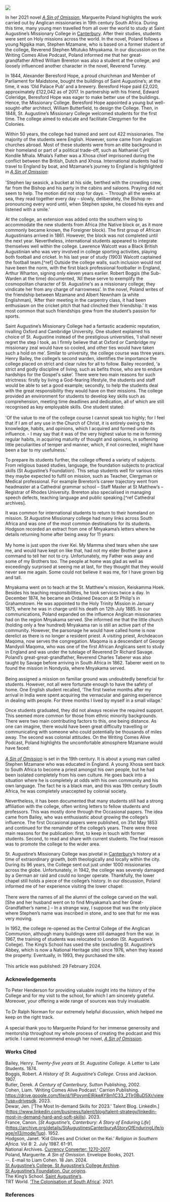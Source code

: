 <a href="https://www.kent-maps.online"><img src="https://www.kent-maps.online/juncture/ve-button.png"></a>

<param ve-config 
       title="A Sin of Omission by Marguerite Poland"
       author="Liam Cohen"
       banner="xxx" 
       layout="vertical">
       
In her 2021 novel _[A Sin of Omission]( https://www.envelopebooks.co.uk/a-sin-of-omission)_, Marguerite Poland highlights the work carried out by Anglican missionaries in 19th century South Africa. During this time, many young men travelled from all over the world to study at Saint Augustine’s Missionary College in [Canterbury](/19c/19c-canterbury). After their studies, students were sent on Holy missions across the world. In the novel, Poland follows a young Ngqika man, Stephen Mzamane, who is based on a former student of the college, Reverend Stephen Mtutuko Mnyakama. In our discussion on the Writing Comes Alive Podcast, Poland informed me that her great-grandfather Alfred William Brereton was also a student at the college, and loosely influenced another character in the novel, Reverend Turvey. 
<param ve-image url="https://stor.artstor.org/stor/4cd4b6d3-4f35-4412-9634-7b08e7f93583" label="Louis Laurent Razé’s 1848 view of the quadrangle by kind permission of Peter Henderson">

In 1844, Alexander Beresford Hope, a proud churchman and Member of Parliament for Maidstone, bought the buildings of Saint Augustine’s; at the time, it was ‘Old Palace Pub’ and a brewery.   Beresford Hope paid £2,020, approximately £122,042 as of 2017.  In partnership with his friend, Edward Coleridge, Beresford Hope was eager to make better use of the buildings. Hence, the Missionary College. Beresford Hope appointed a young but well-sought-after architect, William Butterfield, to design the College. Then, in 1848, St. Augustine’s Missionary College welcomed students for the first time. The college aimed to educate and facilitate Clergymen for the Colonies. 
<param ve-image url="https://stor.artstor.org/stor/d3503019-fb04-4277-b4e6-f0d8df49d802" label="The College gate">
<param ve-image url="https://upload.wikimedia.org/wikipedia/commons/8/83/Alexander_Beresford_Hope.jpg" label="Alexander Beresford Hope, London Stereoscopic & Photographic Company, Public domain, via Wikimedia Commons">

Within 50 years, the college had trained and sent out 422 missionaries. The majority of the students were English. However, some came from Anglican churches abroad. Most of these students were from an élite background in their homeland or part of a political trade-off, such as Nathaniel Cyril Kondile Mhala. Mhala’s Father was a Xhosa chief imprisoned during the conflict between the British, Dutch and Xhosa.  International students had to travel to England by boat, and Mzamane’s journey to England is highlighted in [_A Sin of Omission_](https://www.envelopebooks.co.uk/a-sin-of-omission):
<br><br>
'Stephen lay seasick, a bucket at his side, berthed with the crowding crew, far from the Bishop and his party in the cabins and saloons. Praying did not seem to help. The motion did not stop for days. - Through all the weeks at sea, they read together every day – slowly, deliberately, the Bishop re-pronouncing every word until, when Stephen spoke, he closed his eyes and listened with a smile.' 
<param ve-image url="https://upload.wikimedia.org/wikipedia/commons/3/3f/Henry_Scott_Tuke_-_The_Missionary_Boat.jpg" label="The Missionary Boat, Henry Scott Tuke, Public domain, via Wikimedia Commons">

At the college, an extension was added onto the southern wing to accommodate the new students from Africa (the Native block or, as it more commonly became known, the Foreigner block). The first group of African Augustinians arrived in 1861. However, the block was not completed until the next year.  Nevertheless, international students appeared to integrate themselves well within the college. Lawrence Walcott was a Black British Augustinian who was very involved in college sporting activities, playing both football and cricket. In his last year of study (1903) Walcott captained the football team.[^ref] Outside the college walls, such inclusion would not have been the norm, with the first black professional footballer in England, Arthur Wharton, signing only eleven years earlier.   Robert Boggis (the Sub-Warden at the time) documented, ‘All these serve to exemplify the cosmopolitan character of St. Augustine's as a missionary college; they vindicate her from any charge of narrowness’.  In the novel, Poland writes of the friendship between Mzamane and Albert Newnham (a white Englishman), ‘After their meeting in the carpentry class, it had been enthusiasm on the cricket pitch that had clinched their friendship.’  It was most common that such friendships grew from the student’s passion for sports.
<param ve-image url="https://upload.wikimedia.org/wikipedia/commons/c/cb/Tradescant_house_in_The_King%27s_School%2C_Canterbury.jpg" label="Tradescant House in the King's School, Sdnegel, CC BY-SA 4.0 via Wikimedia Commons">

Saint Augustine’s Missionary College had a fantastic academic reputation, rivalling Oxford and Cambridge University. One student explained his choice of St. Augustine instead of the prestigious universities, ‘I shall never regret the step I took, as I firmly believe that at Oxford or Cambridge my missionary zeal would have so cooled, and other ties would have taken such a hold on me’.   Similar to university, the college course was three years. Henry Bailey, the college’s second warden, identifies the importance the college placed on strict and clear rules for all to follow.  Bailey recorded, ‘a strict and godly discipline of living, such as befits those, who are to endure hardships for the Gospel's sake’.  There were two main reasons for such strictness: firstly by living a God-fearing lifestyle, the students and staff would be able to set a good example; secondly, to help the students deal with the great responsibility they would have on their missions. The college provided an environment for students to develop key skills such as comprehension, meeting time deadlines and dedication, all of which are still recognised as key employable skills. One student stated:
<br><br>
'Of the value to me of the college course I cannot speak too highly; for I feel that if I am of any use in the Church of Christ, it is entirely owing to the knowledge, habits, and opinions, which I acquired and formed under its influence. -   I may say that it was of the very highest value to me in forming regular habits, in acquiring maturity of thought and opinions, in softening little peculiarities of temper and manner, which, if not corrected, might have been a bar to my usefulness.’  
<param ve-image url="https://stor.artstor.org/stor/fcfa1100-99e8-46d5-a8f9-4be99acd1050" label="The portrait in the Refectory of Henry Bailey by Sydney Hodges, 1878 by kind permission of Peter Henderson">

To prepare its students further, the college offered a variety of subjects. From religious based studies, language, the foundation subjects to practical skills  (St Augustine’s Foundation). This setup students well for various roles they maybe expected to fulfil on mission, such as Teacher, Clergyman or Medical professional. For example Brereton’s career trajectory went from headmaster at a Cathedral grammar school – Staff Master at St Matthew’s – Registrar of Rhodes University. Brereton also specialised in managing speech defects, teaching language and public speaking.[^ref Cathedral archives].

It was common for international students to return to their homeland on mission. St Augustine Missionary college had many links across South Africa and was one of the most common destinations for its students. Hodgson recorded an extract from one of Mnyakama’s letters where he details returning home after being away for 11 years:
<br><br>
My home is just upon the river Kei. My Mamma shed tears when she saw me, and would have kept on like that, had not my elder Brother gave a command to tell her not to cry. Unfortunately, my Father was away and some of my Brothers too. The people at home was glad as well as exceedingly surprised at seeing me at last, for they thought that they would never see me again. Some could not believe it was me, for I have grown big and tall.  
<param ve-image url="https://upload.wikimedia.org/wikipedia/commons/thumb/6/69/View_of_the_River_Kei_and_Fingoeland_-_Cape_Colony_-1877.jpg/799px-View_of_the_River_Kei_and_Fingoeland_-_Cape_Colony_-1877.jpg" label="View of the River Kei and Fingoeland - Cape Colony, 1877, J.R.B., Public domain, via Wikimedia Commons">

Mnyakama went on to teach at the St. Matthew's mission, Keiskamma Hoek. Besides his teaching responsibilities, he took services twice a day.  In December 1874, he became an Ordained Deacon at St Philip's in Grahamstown. He was appointed to the Holy Trinity Mission in January 1875, where he was in charge until his death on 12th July 1885.  In our communications, Poland expanded on the influence Anglican missionaries had on the region Mnyakama served. She informed me that the little church (holding only a few hundred)  Mnyakama ran is still an active part of the community. However, the parsonage he would have called home is now derelict as there is no longer a resident priest. A visiting priest, Archdeacon Maqoma, now serves the congregation. Maqoma is a descendant of George Mandyoli Maqoma, who was one of the first African Anglicans sent to study in England and was under the tutelage of Reverend Dr Richard Savage. Poland’s  great-great-grandfather, Reverend Charles Taberer was also taught by Savage before arriving in South Africa in 1862. Taberer went on to found the mission in Nondyola, where Mnyakama served.
<br><br>
Being assigned a mission on familiar ground was undoubtedly beneficial for students. However, not all were fortunate enough to have the safety of home. One English student recalled, ‘The first twelve months after my arrival in India were spent acquiring the vernacular and gaining experience in dealing with people. For three months I lived by myself in a small village.’  
<param ve-image url="https://upload.wikimedia.org/wikipedia/commons/2/2f/St_Matthews_Mission%2C_Keiskammahoek%2C_Eastern_Cape_%289261481840%29.jpg" label="St Matthew's Mission, Keiskamma Hoek, South African Tourism from South Africa, CC BY 2.0 via Wikimedia Commons">

Once students graduated, they did not always receive the required support. This seemed more common for those from ethnic minority backgrounds. There were two main contributing factors to this, one being distance. As one can imagine, there would have been great difficulty travelling or communicating with someone who could potentially be thousands of miles away. The second was colonial attitudes. On the Writing Comes Alive Podcast, Poland highlights the uncomfortable atmosphere Mzamane would have faced:
<br><br>
[_A Sin of Omission_]( https://www.envelopebooks.co.uk/a-sin-of-omission) is set in the 19th century. It is about a young man called Stephen Mzamane who was educated in England. A young Xhosa sent back to South Africa to become a priest amongst his own people, but he had been isolated completely from his own culture. He goes back into a situation where he is completely at odds with his own community and his own language. The fact he is a black man, and this was 19th century South Africa, he was completely unaccepted by colonial society. 
<param ve-image url="https://upload.wikimedia.org/wikipedia/commons/0/0b/Xhosa_hut.jpg" label="Xhosa hut, Banzi april, CC BY-SA 4.0, via Wikimedia Commons">

Nevertheless, it has been documented that many students still had a strong affiliation with the college, often writing letters to fellow students and professors. This was mostly done through the Occasional papers. The idea came from Bailey, who was enthusiastic about growing the college’s influence. The first Occasional papers were published, on 31st May 1853 and continued for the remainder of the college’s years. There were three main reasons for the publication: first, to keep in touch with former students. Second, to read and share with current students. The final reason was to promote the college to the wider area.  
<param ve-image url="https://stor.artstor.org/stor/6dbab552-24f7-4374-94c8-3bfeb96b1587" label="St Augustine's College">

St. Augustine’s Missionary College was pivotal in [Canterbury](/19c/19c-canterbury)’s history at a time of extraordinary growth, both theologically and locally within the city. During its 96 years, the College sent out just under 1000 missionaries across the globe. Unfortunately, in 1942, the college was severely damaged by a German air raid and could no longer operate.  Thankfully, the lower chapel still holds a piece of the college’s history. In our discussion, Poland informed me of her experience visiting the lower chapel:
<br><br>
There were the names of all the alumni of the college carved on the wall. [She and her husband went on to find Mnyakama’s and her Great-Grandfather’s name.] – In a strange way, I suppose that was the only place where Stephen’s name was inscribed in stone, and to see that for me was very moving. 
<param ve-image url="https://stor.artstor.org/stor/770b9bfa-b8c3-438f-900f-ec47836f9583" label="St Augustine's College">

In 1952, the college re-opened as the Central College of the Anglican Communion, although many buildings were still damaged from the war. In 1967, the training of students was relocated to London (St. Augustine’s College). The King’s School has used the site (excluding St. Augustine’s Abbey, which is now a National Heritage site) since 1976, when they leased the property. Eventually, in 1993, they purchased the site. 
<br><br>
This article was published: 29 February 2024.
<param ve-image url="https://upload.wikimedia.org/wikipedia/commons/0/00/St_Augustine%27s_Abbey_Missionary_School_buildings.jpg" label="St Augustine's Abbey Missionary School buildings, Ymblanter, CC BY-SA 4.0, via Wikimedia Commons">

### Acknowledgements
To Peter Henderson for providing valuable insight into the history of the College and for my visit to the school, for which I am sincerely grateful. Moreover, your offering a wide range of sources was truly invaluable.
<br><br>
To Dr Ralph Norman for our extremely helpful discussion, which helped me keep on the right track.
<br><br>
A special thank you to Marguerite Poland for her immense generosity and mentorship throughout my whole process of creating the podcast and this article. I cannot recommend enough her novel, [_A Sin of Omission_](https://www.amazon.co.uk/Sin-Omission-Marguerite-Poland/dp/1838172033/ref=mp_s_a_1_1?crid=MSRRBQRAVUG3&keywords=a+Sin+of+Omission&qid=1704254185&sprefix=a+sin+of+omission+%2Caps%2C230&sr=8-1
). 

### Works Cited
Bailey, Henry. _Twenty-five years at St. Augustine College._ A Letter to Late Students. 1874.   
Boggis, Robert. _A History of St. Augustine’s College._ Cross and Jackson. 1907.   
Butler, Derek. _A Century of Canterbury_, Sutton Publishing, 2002.   
Cohen, Liam. ‘Writing Comes Alive Podcast.’ Carrion Publishing.  
https://drive.google.com/file/d/1lPovymElRjkeAY8m1C33_2Tlr0BuD5Xr/view?usp=drivesdk. 2023.   
Dewar, Jen. [‘The Most In-demand Skills for 2023.’ Talent Blog. LinkedIn.] (https://www.linkedin.com/business/talent/blog/talent-strategy/linkedin-most-in-demand-hard-and-soft-skills). 2023.   
France, Canon. [_St Augustine’s, Canterbury: A Story of Enduring Life_] (https://archive.org/details/StAugustinesCanterburyAStoryOfEnduringLife/page/n13/mode/1up). 1952.   
Hodgson, Janet. ‘Kid Gloves and Cricket on the Kei.’ _Religion in Southern Africa_. Vol 8: 2. July 1987. 61-91.   
National Archives. [Currency Converter: 1270-2017](https://www.nationalarchives.gov.uk/currency-converter/).   
Poland, Marguerite. _A Sin of Omission_. Envelope Books, 2021.   
--. E-mail to Liam Cohen. 18 Jan. 2024.   
[St Augustine’s College. St Augustine’s College Archive](https://archiveshub.jisc.ac.uk/search/archives/76f7b049-2cc5-3ec9-bd2b-6d152d1cfb3b).   
[St Augustine’s Foundation. Our origins](https://www.staugustinesfoundation.org/our-story).  
The King’s School. [Saint Augustine’s](http://www.kings-archives.co.uk/kings-school-tour/saint-augustines/).  
TRT World. [‘The Colonisation of South Africa’](https://youtu.be/Mi93LjuQbMM?si=EvSx1n8YsaZoOV3q). 2021.   

### References

[^ref1]: Boggis. 
[^ref2]: (National Archives
[^ref3]:T RT World, 2021. 
[^ref4]: 78-9. 
[^ref5]: Hodgson 69.
[^ref6]: Brown 23. 
[^ref7]: 199. 
[^ref8]: 83. 
[^ref9]: Bailey, 135. 
[^ref10]: Baily 130. 
[^ref11]: Baily 131.
[^ref12]: Dewar 2023. 
[^ref13]: 140.
[^ref14]: [St. Augustine Foundation](https://www.staugustinesfoundation.org/our-story).
[^ref15]: 74. 
[^ref16]: 74. 
[^ref17]: Poland 2024.
[^ref18]: Poland 2024. 
[^ref19]: Bailey 160.
[^ref20]: Poland 2023. 
[^ref21]: Bailey 99-100. 
[^ref22]: France.
[^ref23]: Poland 2023.
